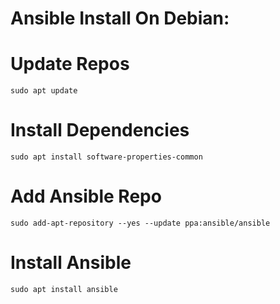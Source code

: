 # Ansible Install On Debian:

# Update Repos
```
sudo apt update
```
# Install Dependencies
```
sudo apt install software-properties-common
```

# Add Ansible Repo
```
sudo add-apt-repository --yes --update ppa:ansible/ansible
```

# Install Ansible
```
sudo apt install ansible
```
